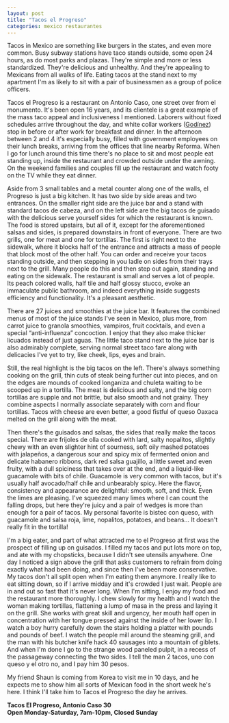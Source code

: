 ```yaml
---
layout: post
title: "Tacos el Progreso"
categories: mexico restaurantes
---
```


Tacos in Mexico are something like burgers in the states, and even more common. Busy subway stations have taco stands outside, some open 24 hours, as do most parks and plazas. They're simple and more or less standardized. They're delicious and unhealthy. And they're appealing to Mexicans from all walks of life. Eating tacos at the stand next to my apartment I'm as likely to sit with a pair of businessmen as a group of police officers.

Tacos el Progreso is a restaurant on Antonio Caso, one street over from el monumento. It's been open 16 years, and its clientele is a great example of the mass taco appeal and inclusiveness I mentioned. Laborers without fixed schedules arrive throughout the day, and white collar workers ([Godínez](http://www.portodoslosmedios.com/2014/05/que-son-los-godinez-y-25-modos-de-saber-si-eres-uno.html)) stop in before or after work for breakfast and dinner. In the afternoon between 2 and 4 it's especially busy, filled with government employees on their lunch breaks, arriving from the offices that line nearby Reforma. When I go for lunch around this time there's no place to sit and most people eat standing up, inside the restaurant and crowded outside under the awning. On the weekend families and couples fill up the restaurant and watch footy on the TV while they eat dinner.

Aside from 3 small tables and a metal counter along one of the walls, el Progreso is just a big kitchen. It has two side by side areas and two entrances. On the smaller right side are the juice bar and a stand with standard tacos de cabeza, and on the left side are the big tacos de guisado with the delicious serve yourself sides for which the restaurant is known. The food is stored upstairs, but all of it, except for the aforementioned salsas and sides, is prepared downstairs in front of everyone. There are two grills, one for meat and one for tortillas. The first is right next to the sidewalk, where it blocks half of the entrance and attracts a mass of people that block most of the other half. You can order and receive your tacos standing outside, and then stepping in you ladle on sides from their trays next to the grill. Many people do this and then step out again, standing and eating on the sidewalk. The restaurant is small and serves a lot of people. Its peach colored walls, half tile and half glossy stucco, evoke an immaculate public bathroom, and indeed everything inside suggests efficiency and functionality. It's a pleasant aesthetic.

There are 27 juices and smoothies at the juice bar. It features the combined menus of most of the juice stands I've seen in Mexico, plus more, from carrot juice to granola smoothies, vampiros, fruit cocktails, and even a special “anti-influenza” concoction. I enjoy that they also make thicker licuados instead of just aguas. The little taco stand next to the juice bar is also admirably complete, serving normal street taco fare along with delicacies I've yet to try, like cheek, lips, eyes and brain.

Still, the real highlight is the big tacos on the left. There's always something cooking on the grill, thin cuts of steak being further cut into pieces, and on the edges are mounds of cooked longaniza and chuleta waiting to be scooped up in a tortilla. The meat is delicious and salty, and the big corn tortillas are supple and not brittle, but also smooth and not grainy. They combine aspects I normally associate separately with corn and flour tortillas. Tacos with cheese are even better, a good fistful of queso Oaxaca melted on the grill along with the meat.

Then there's the guisados and salsas, the sides that really make the tacos special. There are frijoles de olla cooked with lard, salty nopalitos, slightly chewy with an even slighter hint of sourness, soft oily mashed potatoes with jalapeños, a dangerous sour and spicy mix of fermented onion and delicate habanero ribbons, dark red salsa guajillo, a little sweet and even fruity, with a dull spiciness that takes over at the end, and a liquid-like guacamole with bits of chile. Guacamole is very common with tacos, but it's usually half avocado/half chile and unbearably spicy. Here the flavor, consistency and appearance are delightful: smooth, soft, and thick. Even the limes are pleasing. I've squeezed many limes where I can count the falling drops, but here they're juicy and a pair of wedges is more than enough for a pair of tacos. My personal favorite is bistec con queso, with guacamole and salsa roja, lime, nopalitos, potatoes, and beans... It doesn't really fit in the tortilla!

I'm a big eater, and part of what attracted me to el Progreso at first was the prospect of filling up on guisados. I filled my tacos and put lots more on top, and ate with my chopsticks, because I didn't see utensils anywhere. One day I noticed a sign above the grill that asks customers to refrain from doing exactly what had been doing, and since then I've been more conservative. My tacos don't all split open when I'm eating them anymore. I really like to eat sitting down, so if I arrive midday and it's crowded I just wait. People are in and out so fast that it's never long. When I'm sitting, I enjoy my food and the restaurant more thoroughly. I chew slowly for my health and I watch the woman making tortillas, flattening a lump of masa in the press and laying it on the grill. She works with great skill and urgency, her mouth half open in concentration with her tongue pressed against the inside of her lower lip. I watch a boy hurry carefully down the stairs holding a platter with pounds and pounds of beef. I watch the people mill around the steaming grill, and the man with his butcher knife hack 40 sausages into a mountain of giblets. And when I'm done I go to the strange wood paneled pulpit, in a recess of the passageway connecting the two sides. I tell the man 2 tacos, uno con queso y el otro no, and I pay him 30 pesos.

My friend Shaun is coming from Korea to visit me in 10 days, and he expects me to show him all sorts of Mexican food in the short week he's here. I think I'll take him to Tacos el Progreso the day he arrives.

__Tacos El Progreso, Antonio Caso 30__  
__Open Monday-Saturday, 7am-10pm, Closed Sunday__
